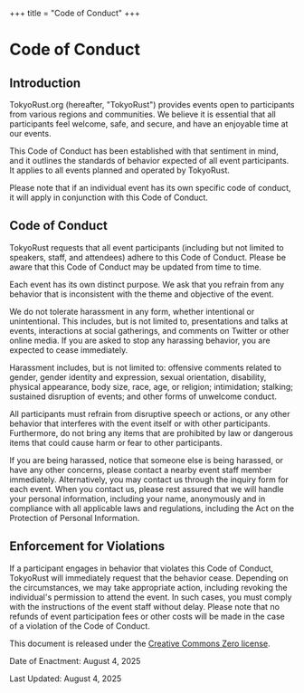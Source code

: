 +++
title = "Code of Conduct"
+++

# Code of Conduct

## Introduction

TokyoRust.org (hereafter, "TokyoRust") provides events open to participants from various regions and communities. We believe it is essential that all participants feel welcome, safe, and secure, and have an enjoyable time at our events.

This Code of Conduct has been established with that sentiment in mind, and it outlines the standards of behavior expected of all event participants. It applies to all events planned and operated by TokyoRust.

Please note that if an individual event has its own specific code of conduct, it will apply in conjunction with this Code of Conduct.

## Code of Conduct

TokyoRust requests that all event participants (including but not limited to speakers, staff, and attendees) adhere to this Code of Conduct. Please be aware that this Code of Conduct may be updated from time to time.

Each event has its own distinct purpose. We ask that you refrain from any behavior that is inconsistent with the theme and objective of the event.

We do not tolerate harassment in any form, whether intentional or unintentional. This includes, but is not limited to, presentations and talks at events, interactions at social gatherings, and comments on Twitter or other online media. If you are asked to stop any harassing behavior, you are expected to cease immediately.

Harassment includes, but is not limited to: offensive comments related to gender, gender identity and expression, sexual orientation, disability, physical appearance, body size, race, age, or religion; intimidation; stalking; sustained disruption of events; and other forms of unwelcome conduct.

All participants must refrain from disruptive speech or actions, or any other behavior that interferes with the event itself or with other participants. Furthermore, do not bring any items that are prohibited by law or dangerous items that could cause harm or fear to other participants.

If you are being harassed, notice that someone else is being harassed, or have any other concerns, please contact a nearby event staff member immediately. Alternatively, you may contact us through the inquiry form for each event. When you contact us, please rest assured that we will handle your personal information, including your name, anonymously and in compliance with all applicable laws and regulations, including the Act on the Protection of Personal Information.

## Enforcement for Violations

If a participant engages in behavior that violates this Code of Conduct, TokyoRust will immediately request that the behavior cease. Depending on the circumstances, we may take appropriate action, including revoking the individual's permission to attend the event. In such cases, you must comply with the instructions of the event staff without delay. Please note that no refunds of event participation fees or other costs will be made in the case of a violation of the Code of Conduct.

This document is released under the [Creative Commons Zero license](https://creativecommons.org/publicdomain/zero/1.0/deed.en).

Date of Enactment: August 4, 2025

Last Updated: August 4, 2025
